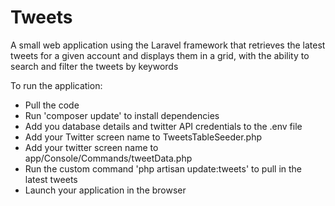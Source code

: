 # Tweets

A small web application using the Laravel framework that retrieves the latest tweets for a given account and displays them in a grid, with the ability to search and filter the tweets by keywords

To run the application:

* Pull the code
* Run 'composer update' to install dependencies
* Add you database details and twitter API credentials to the .env file
* Add your Twitter screen name to TweetsTableSeeder.php
* Add your twitter screen name to app/Console/Commands/tweetData.php
* Run the custom command 'php artisan update:tweets' to pull in the latest tweets
* Launch your application in the browser
